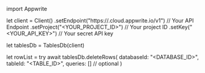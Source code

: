 import Appwrite

let client = Client()
    .setEndpoint("https://<REGION>.cloud.appwrite.io/v1") // Your API Endpoint
    .setProject("<YOUR_PROJECT_ID>") // Your project ID
    .setKey("<YOUR_API_KEY>") // Your secret API key

let tablesDb = TablesDb(client)

let rowList = try await tablesDb.deleteRows(
    databaseId: "<DATABASE_ID>",
    tableId: "<TABLE_ID>",
    queries: [] // optional
)


